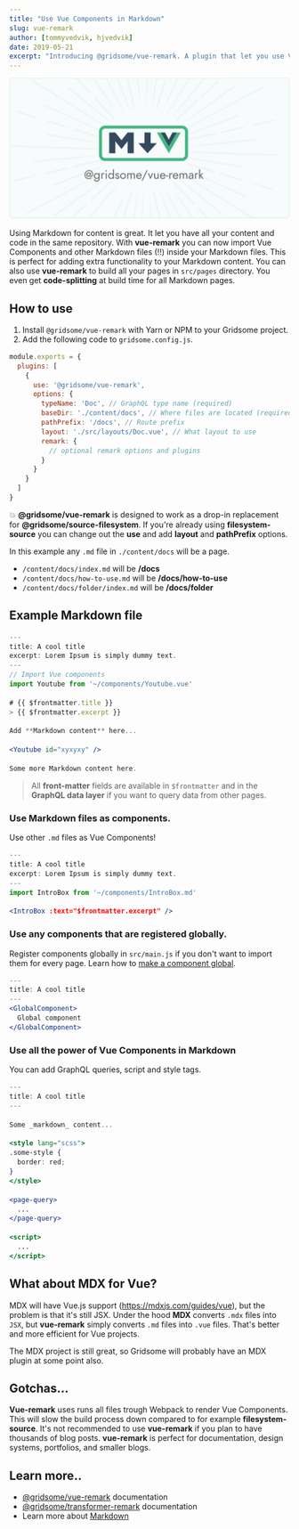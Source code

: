 ```yaml
---
title: "Use Vue Components in Markdown"
slug: vue-remark
author: [tommyvedvik, hjvedvik]
date: 2019-05-21
excerpt: "Introducing @gridsome/vue-remark. A plugin that let you use Vue Components inside Markdown files, and build pages with Markdown. Perfect for building Documentation, Design Systems, Portfolios, Blogs, etc."
---
```


![vue-remark](./vue-remark.png)

Using Markdown for content is great. It let you have all your content and code in the same repository. With **vue-remark** you can now import Vue Components and other Markdown files (!!) inside your Markdown files. This is perfect for adding extra functionality to your Markdown content. You can also use **vue-remark** to build all your pages in `src/pages` directory. You even get **code-splitting** at build time for all Markdown pages.


## How to use

1. Install `@gridsome/vue-remark` with Yarn or NPM to your Gridsome project.
2. Add the following code to `gridsome.config.js`.

```js
module.exports = {
  plugins: [
    {
      use: '@gridsome/vue-remark',
      options: {
        typeName: 'Doc', // GraphQL type name (required)
        baseDir: './content/docs', // Where files are located (required)
        pathPrefix: '/docs', // Route prefix
        layout: './src/layouts/Doc.vue', // What layout to use
        remark: {
          // optional remark options and plugins
        }
      }
    }
  ]
}
```

💥 **@gridsome/vue-remark** is designed to work as a drop-in replacement for **@gridsome/source-filesystem**. If you're already using **filesystem-source** you can change out the **use** and add **layout** and **pathPrefix** options.

In this example any `.md` file in `./content/docs` will be a page.

- `/content/docs/index.md` will be  **/docs**
- `/content/docs/how-to-use.md` will be **/docs/how-to-use**
- `/content/docs/folder/index.md` will be **/docs/folder**

## Example Markdown file

```jsx
---
title: A cool title
excerpt: Lorem Ipsum is simply dummy text.
---
// Import Vue components
import Youtube from '~/components/Youtube.vue'

# {{ $frontmatter.title }}
> {{ $frontmatter.excerpt }}

Add **Markdown content** here...

<Youtube id="xyxyxy" />

Some more Markdown content here.
```

> All **front-matter** fields are available in `$frontmatter` and in the **GraphQL data layer** if you want to query data from other pages.


### Use Markdown files as components.

Use other `.md` files as Vue Components!

```jsx
---
title: A cool title
excerpt: Lorem Ipsum is simply dummy text.
---
import IntroBox from '~/components/IntroBox.md'

<IntroBox :text="$frontmatter.excerpt" />
```


### Use any components that are registered globally.

Register components globally in `src/main.js` if you don't want to import them for every page.
Learn how to [make a component global](/docs/components#make-a-component-global).


```jsx
---
title: A cool title
---
<GlobalComponent>
  Global component
</GlobalComponent>
```

### Use all the power of Vue Components in Markdown

You can add GraphQL queries, script and style tags.

```jsx
---
title: A cool title
---

Some _markdown_ content...

<style lang="scss">
.some-style {
  border: red;
}
</style>

<page-query>
  ...
</page-query>

<script>
  ...
</script>
```

## What about MDX for Vue?
MDX will have Vue.js support (https://mdxjs.com/guides/vue), but the problem is that it's still JSX. Under the hood **MDX** converts `.mdx` files into `JSX`, but **vue-remark**  simply converts `.md` files into `.vue` files. That's better and more efficient for Vue projects. 

The MDX project is still great, so Gridsome will probably have an MDX plugin at some point also.


## Gotchas...
**Vue-remark** uses runs all files trough Webpack to render Vue Components. This will slow the build process down compared to for example **filesystem-source**. It's not recommended to use **vue-remark** if you plan to have thousands of blog posts.  **vue-remark** is perfect for documentation, design systems, portfolios, and smaller blogs.

## Learn more..
- [@gridsome/vue-remark](https://gridsome.org/plugins/@gridsome/vue-remark) documentation
- [@gridsome/transformer-remark](https://gridsome.org/plugins/@gridsome/transformer-remark) documentation
- Learn more about [Markdown](https://www.markdownguide.org)
